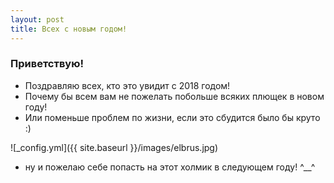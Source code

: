 ```yaml
---
layout: post
title: Всех с новым годом!
---
```


### Приветствую!

- Поздравляю всех, кто это увидит с 2018 годом!
- Почему бы всем вам не пожелать побольше всяких плющек в новом году!
- Или поменьше проблем по жизни, если это сбудится было бы круто :)
 

![_config.yml]({{ site.baseurl }}/images/elbrus.jpg)

- ну и пожелаю себе попасть на этот холмик в следующем году! ^__^
